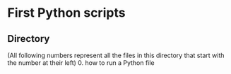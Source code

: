 # First Python scripts
## Directory
(All following numbers represent all the files in this directory that start with the number at their left)
0. how to run a Python file

